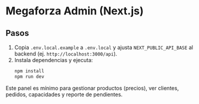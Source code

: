 # Megaforza Admin (Next.js)

## Pasos
1. Copia `.env.local.example` a `.env.local` y ajusta `NEXT_PUBLIC_API_BASE` al backend (ej. `http://localhost:3000/api`).
2. Instala dependencias y ejecuta:
   ```bash
   npm install
   npm run dev
   ```

Este panel es mínimo para gestionar productos (precios), ver clientes, pedidos, capacidades y reporte de pendientes.

